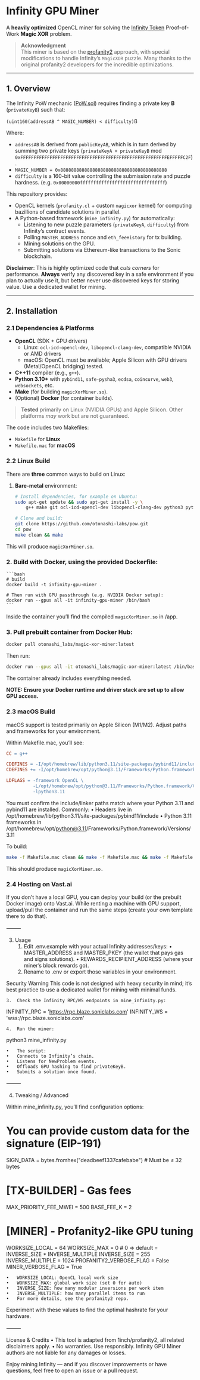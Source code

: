 # Infinity GPU Miner

A **heavily optimized** OpenCL miner for solving the [Infinity Token](https://github.com/8finity-xyz/protocol) Proof-of-Work **Magic XOR** problem.  

> **Acknowledgment**  
> This miner is based on the [profanity2](https://github.com/1inch/profanity2) approach, with special modifications to handle Infinity’s `MagicXOR` puzzle. Many thanks to the original profanity2 developers for the incredible optimizations.

---

## 1. Overview

The Infinity PoW mechanic ([PoW.sol](https://github.com/8finity-xyz/protocol/blob/main/contracts/PoW.sol)) requires finding a private key **B** (`privateKeyB`) such that:

`(uint160(addressAB ^ MAGIC_NUMBER) < difficulty)`ß

Where:
- `addressAB` is derived from `publicKeyAB`, which is in turn derived by summing two private keys (`privateKeyA + privateKeyB` mod `0xFFFFFFFFFFFFFFFFFFFFFFFFFFFFFFFFFFFFFFFFFFFFFFFFFFFFFFFEFFFFFC2F`).
- `MAGIC_NUMBER = 0x8888888888888888888888888888888888888888`
- `difficulty` is a 160-bit value controlling the submission rate and puzzle hardness. (e.g. `0x00000000ffffffffffffffffffffffffffffffff`)

This repository provides:
- OpenCL kernels (`profanity.cl` + custom `magicxor` kernel) for computing bazillions of candidate solutions in parallel.
- A Python-based framework (`mine_infinity.py`) for automatically:
  - Listening to new puzzle parameters (`privateKeyA`, `difficulty`) from Infinity’s contract events.
  - Polling `MASTER_ADDRESS` nonce and `eth_feeHistory` for tx building.
  - Mining solutions on the GPU.
  - Submitting solutions via Ethereum-like transactions to the Sonic blockchain.

**Disclaimer**: This is highly optimized code that *cuts corners* for performance. **Always** verify any discovered key in a safe environment if you plan to actually use it, but better never use discovered keys for storing value. Use a dedicated wallet for mining.

---

## 2. Installation

### 2.1 Dependencies & Platforms

- **OpenCL** (SDK + GPU drivers)  
  - Linux: `ocl-icd-opencl-dev`, `libopencl-clang-dev`, compatible NVIDIA or AMD drivers
  - macOS: OpenCL must be available; Apple Silicon with GPU drivers (Metal/OpenCL bridging) tested.
- **C++11** compiler (e.g., `g++`).
- **Python 3.10+** with `pybind11`, `safe-pysha3`, `ecdsa`, `coincurve`, `web3`, `websockets`, etc.
- **Make** (for building `magicXorMiner.so`).
- (Optional) **Docker** (for container builds).

> **Tested** primarily on Linux (NVIDIA GPUs) and Apple Silicon. Other platforms *may* work but are not guaranteed.

The code includes two Makefiles:
- `Makefile` for **Linux**
- `Makefile.mac` for **macOS**  

### 2.2 Linux Build

There are **three** common ways to build on Linux:

1. **Bare-metal** environment:
   ```bash
   # Install dependencies, for example on Ubuntu:
   sudo apt-get update && sudo apt-get install -y \
       g++ make git ocl-icd-opencl-dev libopencl-clang-dev python3 python3-pip

   # Clone and build:
   git clone https://github.com/otonashi-labs/pow.git
   cd pow
   make clean && make
   ```

This will produce `magicXorMiner.so`.

### 2.	Build with Docker, using the provided Dockerfile:
    ```bash
    # build
    docker build -t infinity-gpu-miner .
    
    # Then run with GPU passthrough (e.g. NVIDIA Docker setup):
    docker run --gpus all -it infinity-gpu-miner /bin/bash
    ```

Inside the container you’ll find the compiled `magicXorMiner.so` in /app.

### 3.	Pull prebuilt container from Docker Hub:
```bash
docker pull otonashi_labs/magic-xor-miner:latest
```
Then run:
```bash
docker run --gpus all -it otonashi_labs/magic-xor-miner:latest /bin/bash
```
The container already includes everything needed.

**NOTE: Ensure your Docker runtime and driver stack are set up to allow GPU access.**

### 2.3 macOS Build

macOS support is tested primarily on Apple Silicon (M1/M2). Adjust paths and frameworks for your environment.

Within Makefile.mac, you’ll see:

```makefile
CC = g++

CDEFINES = -I/opt/homebrew/lib/python3.11/site-packages/pybind11/include
CDEFINES += -I/opt/homebrew/opt/python@3.11/Frameworks/Python.framework/Versions/3.11/include/python3.11

LDFLAGS = -framework OpenCL \
          -L/opt/homebrew/opt/python@3.11/Frameworks/Python.framework/Versions/3.11/lib \
          -lpython3.11

```
You must confirm the include/linker paths match where your Python 3.11 and pybind11 are installed. Commonly:
	•	Headers live in /opt/homebrew/lib/python3.11/site-packages/pybind11/include
	•	Python 3.11 frameworks in /opt/homebrew/opt/python@3.11/Frameworks/Python.framework/Versions/3.11

To build:
```bash
make -f Makefile.mac clean && make -f Makefile.mac && make -f Makefile.mac clean
```

This should produce `magicXorMiner.so.`

### 2.4 Hosting on Vast.ai

If you don’t have a local GPU, you can deploy your build (or the prebuilt Docker image) onto Vast.ai. While renting a machine with GPU support, upload/pull the container and run the same steps (create your own template there to do that).

⸻

3. Usage
	1.	Edit .env.example with your actual Infinity addresses/keys:
	•	MASTER_ADDRESS and MASTER_PKEY (the wallet that pays gas and signs solutions).
	•	REWARDS_RECIPIENT_ADDRESS (where your miner’s block rewards go).
	2.	Rename to .env or export those variables in your environment.

Security Warning
This code is not designed with heavy security in mind; it’s best practice to use a dedicated wallet for mining with minimal funds.

	3.	Check the Infinity RPC/WS endpoints in mine_infinity.py:

INFINITY_RPC = 'https://rpc.blaze.soniclabs.com'
INFINITY_WS  = 'wss://rpc.blaze.soniclabs.com'


	4.	Run the miner:

python3 mine_infinity.py

	•	The script:
	•	Connects to Infinity’s chain.
	•	Listens for NewProblem events.
	•	Offloads GPU hashing to find privateKeyB.
	•	Submits a solution once found.

⸻

4. Tweaking / Advanced

Within mine_infinity.py, you’ll find configuration options:

# You can provide custom data for the signature (EIP-191)
SIGN_DATA = bytes.fromhex("deadbeef1337cafebabe")  # Must be ≤ 32 bytes

# [TX-BUILDER] - Gas fees
MAX_PRIORITY_FEE_MWEI = 500
BASE_FEE_K = 2

# [MINER] - Profanity2-like GPU tuning
WORKSIZE_LOCAL = 64
WORKSIZE_MAX = 0      # 0 => default = INVERSE_SIZE * INVERSE_MULTIPLE
INVERSE_SIZE = 255
INVERSE_MULTIPLE = 1024
PROFANITY2_VERBOSE_FLAG = False
MINER_VERBOSE_FLAG = True

	•	WORKSIZE_LOCAL: OpenCL local work size
	•	WORKSIZE_MAX: global work size (set 0 for auto)
	•	INVERSE_SIZE: how many modular inversions per work item
	•	INVERSE_MULTIPLE: how many parallel items to run
	•	For more details, see the profanity2 repo.

Experiment with these values to find the optimal hashrate for your hardware.

⸻

License & Credits
	•	This tool is adapted from 1inch/profanity2, all related disclaimers apply.
	•	No warranties. Use responsibly. Infinity GPU Miner authors are not liable for any damages or losses.

Enjoy mining Infinity — and if you discover improvements or have questions, feel free to open an issue or a pull request.


